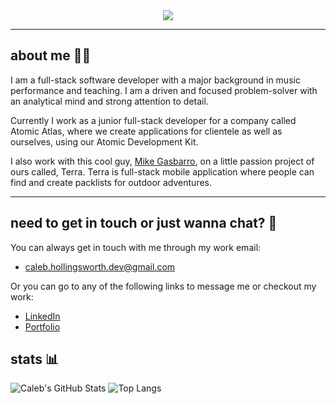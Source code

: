 <div align="center">
  <img src="https://media.giphy.com/media/13HgwGsXF0aiGY/giphy.gif" />
</div>

---
## about me 👨‍💻

I am a full-stack software developer with a major background in music performance and teaching. I am a driven and focused problem-solver with an analytical mind and strong attention to detail.

Currently I work as a junior full-stack developer for a company called Atomic Atlas, where we create applications for clientele as well as ourselves, using our Atomic Development Kit.

I also work with this cool guy, [Mike Gasbarro](https://github.com/mpgasbarro), on a little passion project of ours called, Terra. Terra is full-stack mobile application where people can find and create packlists for outdoor adventures.

---

## need to get in touch or just wanna chat? 👋

You can always get in touch with me through my work email:

- caleb.hollingsworth.dev@gmail.com

Or you can go to any of the following links to message me or checkout my work:

- [LinkedIn](https://www.linkedin.com/in/caleb-hollingsworth-dev/)
- [Portfolio](https://calebhollingsworthdev.herokuapp.com)

## stats 📊

![Caleb's GitHub Stats](https://github-readme-stats.vercel.app/api?username=caleb-hollingsworth&show_icons=true&theme=highcontrast)
![Top Langs](https://github-readme-stats.vercel.app/api/top-langs/?username=caleb-hollingsworth&theme=highcontrast)
